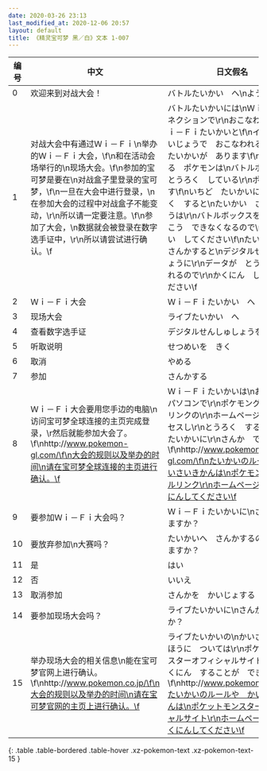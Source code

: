 ```yaml
---
date: 2020-03-26 23:13
last_modified_at: 2020-12-06 20:57
layout: default
title: 《精灵宝可梦 黑／白》文本 1-007
---
```

| 编号 | 中文 | 日文假名 | 日文汉字 |
| ---- | ---- | ---- | --- |
| 0 | 欢迎来到对战大会！ | バトルたいかい　へ\nようこそ！ | バトル大会へ\nようこそ！ |
| 1 | 对战大会中有通过Ｗｉ－Ｆｉ\n举办的Ｗｉ－Ｆｉ大会，\f\n和在活动会场举行的\n现场大会。\f\n参加的宝可梦是要在\n对战盒子里登录的宝可梦，\f\n一旦在大会中进行登录，\n在参加大会的过程中对战盒子不能变动，\r\n所以请一定要注意。\f\n参加了大会，\n数据就会被登录在数字选手证中，\r\n所以请尝试进行确认。\f | バトルたいかいには\nＷｉ－Ｆｉコネクションで\r\nおこなわれる　Ｗｉ－Ｆｉたいかいと\f\nイベントかいじょうで　おこなわれる\nライブたいかいが　あります\f\nさんかする　ポケモンは\nバトルボックスに　とうろく　している\r\nポケモンです\f\nいちど　たいかいに　とうろく　すると\nたいかい　さんかちゅうは\r\nバトルボックスを\r\nへんこう　できなくなるので\r\nちゅうい　してください\f\nたいかいに　さんかすると\nデジタルせんしゅしょうに\r\nデータが　とうろく　されるので\r\nかくにん　してみてください\f | バトル大会には\nＷｉ－Ｆｉコネクションで\r\n行われるＷｉ－Ｆｉ大会と\f\nイベント会場で行われる\nライブ大会が　あります\f\n参加するポケモンは　バトルボックスに\n登録している　ポケモンです\f\n一度　大会に　登録すると\n大会参加中は　バトルボックスを\r\n変更できなくなるので　注意してください\f\n大会に　参加すると　デジタル選手証に\nデータが　登録されるので\r\n確認してみてください\f |
| 2 | Ｗｉ－Ｆｉ大会 | Ｗｉ－Ｆｉたいかい　へ | Ｗｉ－Ｆｉ大会　へ |
| 3 | 现场大会 | ライブたいかい　へ | ライブ大会　へ |
| 4 | 查看数字选手证 | デジタルせんしゅしょうを　みる | デジタル選手証を　みる |
| 5 | 听取说明 | せつめいを　きく | 説明を　きく |
| 6 | 取消 | やめる | やめる |
| 7 | 参加 | さんかする | 参加する |
| 8 | Ｗｉ－Ｆｉ大会要用您手边的电脑\n访问宝可梦全球连接的主页完成登录，\r然后就能参加大会了。\f\nhttp://www.pokemon-gl.com/\f\n大会的规则以及举办的时间\n请在宝可梦全球连接的主页进行确认。\f | Ｗｉ－Ｆｉたいかいは\nおてもとの　パソコンで\r\nポケモングローバルリンクの\r\nホームページに　アクセスし\r\nとうろく　することで　たいかいに\r\nさんか　できます\f\nhttp://www.pokemon-gl.com/\f\nたいかいのルールや　かいさいきかんは\nポケモングローバルリンク\r\nホームページで　かくにんしてください\f | Ｗｉ－Ｆｉ大会は　お手元の　パソコンで\nポケモングローバルリンクの\r\nホームページに　アクセスし\r\n登録することで　大会に　参加できます\f\nhttp://www.pokemon-gl.com/\f\n大会のルールや　開催期間は\nポケモングローバルリンク\r\nホームページで　確認してください\f |
| 9 | 要参加Ｗｉ－Ｆｉ大会吗？ | Ｗｉ－Ｆｉたいかいに\nさんか　しますか？ | Ｗｉ－Ｆｉ大会に\n参加しますか？ |
| 10 | 要放弃参加\n大赛吗？ | たいかいへ　さんかするのを\nやめますか？ | 大会へ　参加するのを\nやめますか？ |
| 11 | 是 | はい | はい |
| 12 | 否 | いいえ | いいえ |
| 13 | 取消参加 | さんかを　かいじょする | 参加を　解除する |
| 14 | 要参加现场大会吗？ | ライブたいかいに\nさんか　しますか？ | ライブ大会に\n参加しますか？ |
| 15 | 举办现场大会的相关信息\n能在宝可梦官网上进行确认。\f\nhttp://www.pokemon.co.jp/\f\n大会的规则以及举办的时间\n请在宝可梦官网的主页上进行确认。\f | ライブたいかいの\nかいさいじょうほうに　ついては\r\nポケットモンスターオフィシャルサイトで\r\nかくにん　することが　できます\f\nhttp://www.pokemon.co.jp/\f\nたいかいのルールや　かいさいきかんは\nポケットモンスターオフィシャルサイト\r\nホームページで　かくにんしてください\f | ライブ大会の　開催情報については\nポケットモンスターオフィシャルサイトで\r\n確認する事が　できます\f\nhttp://www.pokemon.co.jp/\f\n大会のルールや　開催期間は\nポケットモンスターオフィシャルサイト\r\nホームページで　確認してください\f |
{: .table .table-bordered .table-hover .xz-pokemon-text .xz-pokemon-text-15 }